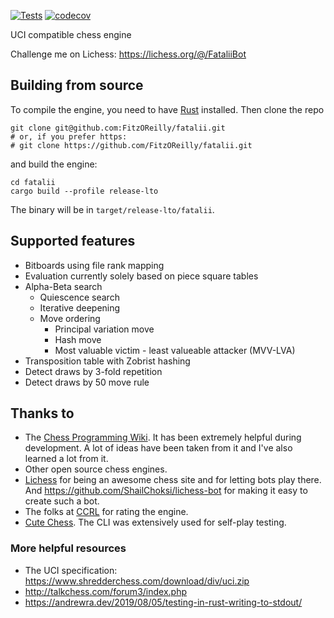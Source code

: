 [![Tests](https://github.com/FitzOReilly/fatalii/actions/workflows/tests.yml/badge.svg)](https://github.com/FitzOReilly/fatalii/actions/workflows/tests.yml)
[![codecov](https://codecov.io/gh/FitzOReilly/fatalii/branch/main/graph/badge.svg?token=KJNHD6Z7ZM)](https://codecov.io/gh/FitzOReilly/fatalii)

UCI compatible chess engine

Challenge me on Lichess: https://lichess.org/@/FataliiBot

## Building from source
To compile the engine, you need to have [Rust](https://www.rust-lang.org/) installed. Then clone the repo
```
git clone git@github.com:FitzOReilly/fatalii.git
# or, if you prefer https:
# git clone https://github.com/FitzOReilly/fatalii.git
```
and build the engine:
```
cd fatalii
cargo build --profile release-lto
```
The binary will be in `target/release-lto/fatalii`.

## Supported features
- Bitboards using file rank mapping
- Evaluation currently solely based on piece square tables
- Alpha-Beta search
  - Quiescence search
  - Iterative deepening
  - Move ordering
    - Principal variation move
    - Hash move
    - Most valuable victim - least valueable attacker (MVV-LVA)
- Transposition table with Zobrist hashing
- Detect draws by 3-fold repetition
- Detect draws by 50 move rule

## Thanks to
- The [Chess Programming Wiki](https://www.chessprogramming.org). It has been
  extremely helpful during development. A lot of ideas have been taken from it
  and I've also learned a lot from it.
- Other open source chess engines.
- [Lichess](https://lichess.org/) for being an awesome chess site and for
  letting bots play there. And https://github.com/ShailChoksi/lichess-bot for
  making it easy to create such a bot.
- The folks at [CCRL](http://ccrl.chessdom.com/ccrl/404/) for rating the engine.
- [Cute Chess](https://cutechess.com/). The CLI was extensively used for
  self-play testing.

### More helpful resources
- The UCI specification: https://www.shredderchess.com/download/div/uci.zip
- http://talkchess.com/forum3/index.php
- https://andrewra.dev/2019/08/05/testing-in-rust-writing-to-stdout/
